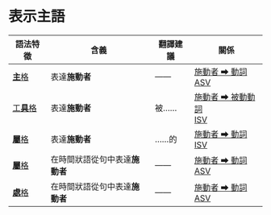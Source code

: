 # 表示主語

|語法特徵|含義|翻譯建議|關係|
|-|-|-|-|
|[**主**格](https://assets-hk.wikipali.org/pali-handbook/zh-Hans/declension/acc.html)|表達**施動者**|——|[施動者 ➡ 動詞<br>ASV](https://assets-hk.wikipali.org/pali-handbook/zh-Hans/basic-relation/nom/nom-asv.html)|
|[工**具**格](https://assets-hk.wikipali.org/pali-handbook/zh-Hans/declension/nom.html)|表達**施動者**|被……|[施動者 ➡ 被動動詞<br>ISV](https://assets-hk.wikipali.org/pali-handbook/zh-Hans/basic-relation/instr/instr-isv.html)|
|[**屬**格](https://assets-hk.wikipali.org/pali-handbook/zh-Hans/declension/gen.html)|表達**施動者**|……的|[施動者 ➡ 動詞<br>ISV](https://assets-hk.wikipali.org/pali-handbook/zh-Hans/basic-relation/gen/gen-isv.html)|
|[**屬**格](https://assets-hk.wikipali.org/pali-handbook/zh-Hans/declension/gen.html)|在時間狀語從句中表達**施動者**|——|[施動者 ➡ 動詞<br>ASV](https://assets-hk.wikipali.org/pali-handbook/zh-Hans/basic-relation/gen/gen-isv.html)|
|[**處**格](https://assets-hk.wikipali.org/pali-handbook/zh-Hans/declension/lov.html)|在時間狀語從句中表達**施動者**|——|[施動者 ➡ 動詞<br>ASV](https://assets-hk.wikipali.org/pali-handbook/zh-Hans/basic-relation/gen/gen-isv.html)|
